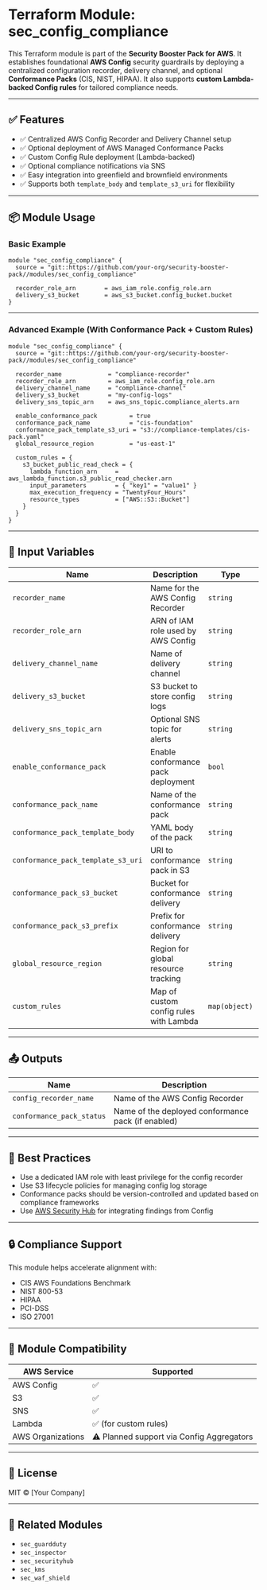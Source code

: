 # Terraform Module: sec_config_compliance

This Terraform module is part of the **Security Booster Pack for AWS**. It establishes foundational **AWS Config** security guardrails by deploying a centralized configuration recorder, delivery channel, and optional **Conformance Packs** (CIS, NIST, HIPAA). It also supports **custom Lambda-backed Config rules** for tailored compliance needs.

---

## ✅ Features

- ✅ Centralized AWS Config Recorder and Delivery Channel setup  
- ✅ Optional deployment of AWS Managed Conformance Packs  
- ✅ Custom Config Rule deployment (Lambda-backed)  
- ✅ Optional compliance notifications via SNS  
- ✅ Easy integration into greenfield and brownfield environments  
- ✅ Supports both `template_body` and `template_s3_uri` for flexibility  

---

## 📦 Module Usage

### Basic Example
```hcl
module "sec_config_compliance" {
  source = "git::https://github.com/your-org/security-booster-pack//modules/sec_config_compliance"

  recorder_role_arn        = aws_iam_role.config_role.arn
  delivery_s3_bucket       = aws_s3_bucket.config_bucket.bucket
}
````

---

### Advanced Example (With Conformance Pack + Custom Rules)

```hcl
module "sec_config_compliance" {
  source = "git::https://github.com/your-org/security-booster-pack//modules/sec_config_compliance"

  recorder_name             = "compliance-recorder"
  recorder_role_arn         = aws_iam_role.config_role.arn
  delivery_channel_name     = "compliance-channel"
  delivery_s3_bucket        = "my-config-logs"
  delivery_sns_topic_arn    = aws_sns_topic.compliance_alerts.arn

  enable_conformance_pack         = true
  conformance_pack_name           = "cis-foundation"
  conformance_pack_template_s3_uri = "s3://compliance-templates/cis-pack.yaml"
  global_resource_region          = "us-east-1"

  custom_rules = {
    s3_bucket_public_read_check = {
      lambda_function_arn     = aws_lambda_function.s3_public_read_checker.arn
      input_parameters        = { "key1" = "value1" }
      max_execution_frequency = "TwentyFour_Hours"
      resource_types          = ["AWS::S3::Bucket"]
    }
  }
}
```

---

## 🔧 Input Variables

| Name                               | Description                            | Type          | Default          | Required |
| ---------------------------------- | -------------------------------------- | ------------- | ---------------- | -------- |
| `recorder_name`                    | Name for the AWS Config Recorder       | `string`      | `"default"`      | No       |
| `recorder_role_arn`                | ARN of IAM role used by AWS Config     | `string`      | n/a              | **Yes**  |
| `delivery_channel_name`            | Name of delivery channel               | `string`      | `"default"`      | No       |
| `delivery_s3_bucket`               | S3 bucket to store config logs         | `string`      | n/a              | **Yes**  |
| `delivery_sns_topic_arn`           | Optional SNS topic for alerts          | `string`      | `null`           | No       |
| `enable_conformance_pack`          | Enable conformance pack deployment     | `bool`        | `false`          | No       |
| `conformance_pack_name`            | Name of the conformance pack           | `string`      | `"default-pack"` | No       |
| `conformance_pack_template_body`   | YAML body of the pack                  | `string`      | `null`           | No       |
| `conformance_pack_template_s3_uri` | URI to conformance pack in S3          | `string`      | `null`           | No       |
| `conformance_pack_s3_bucket`       | Bucket for conformance delivery        | `string`      | `null`           | No       |
| `conformance_pack_s3_prefix`       | Prefix for conformance delivery        | `string`      | `null`           | No       |
| `global_resource_region`           | Region for global resource tracking    | `string`      | `"us-east-1"`    | No       |
| `custom_rules`                     | Map of custom config rules with Lambda | `map(object)` | `{}`             | No       |

---

## 📤 Outputs

| Name                      | Description                                        |
| ------------------------- | -------------------------------------------------- |
| `config_recorder_name`    | Name of the AWS Config Recorder                    |
| `conformance_pack_status` | Name of the deployed conformance pack (if enabled) |

---

## 🧠 Best Practices

* Use a dedicated IAM role with least privilege for the config recorder
* Use S3 lifecycle policies for managing config log storage
* Conformance packs should be version-controlled and updated based on compliance frameworks
* Use [AWS Security Hub](https://docs.aws.amazon.com/securityhub/) for integrating findings from Config

---

## 🔒 Compliance Support

This module helps accelerate alignment with:

* CIS AWS Foundations Benchmark
* NIST 800-53
* HIPAA
* PCI-DSS
* ISO 27001

---

## 🧩 Module Compatibility

| AWS Service       | Supported                                 |
| ----------------- | ----------------------------------------- |
| AWS Config        | ✅                                         |
| S3                | ✅                                         |
| SNS               | ✅                                         |
| Lambda            | ✅ (for custom rules)                      |
| AWS Organizations | ⚠️ Planned support via Config Aggregators |

---

## 📄 License

MIT © \[Your Company]

---

## 🧰 Related Modules

* `sec_guardduty`
* `sec_inspector`
* `sec_securityhub`
* `sec_kms`
* `sec_waf_shield`

